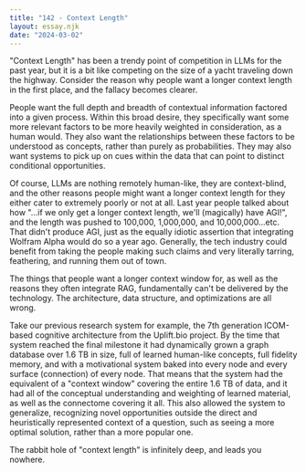 ```yaml
---
title: "142 - Context Length"
layout: essay.njk
date: "2024-03-02"
---
```


"Context Length" has been a trendy point of competition in LLMs for the past year, but it is a bit like competing on the size of a yacht traveling down the highway. Consider the reason why people want a longer context length in the first place, and the fallacy becomes clearer.

People want the full depth and breadth of contextual information factored into a given process. Within this broad desire, they specifically want some more relevant factors to be more heavily weighted in consideration, as a human would. They also want the relationships between these factors to be understood as concepts, rather than purely as probabilities. They may also want systems to pick up on cues within the data that can point to distinct conditional opportunities.

Of course, LLMs are nothing remotely human-like, they are context-blind, and the other reasons people might want a longer context length for they either cater to extremely poorly or not at all. Last year people talked about how "...if we only get a longer context length, we'll (magically) have AGI!", and the length was pushed to 100,000, 1,000,000, and 10,000,000...etc. That didn't produce AGI, just as the equally idiotic assertion that integrating Wolfram Alpha would do so a year ago. Generally, the tech industry could benefit from taking the people making such claims and very literally tarring, feathering, and running them out of town.

The things that people want a longer context window for, as well as the reasons they often integrate RAG, fundamentally can't be delivered by the technology. The architecture, data structure, and optimizations are all wrong.

Take our previous research system for example, the 7th generation ICOM-based cognitive architecture from the Uplift.bio project. By the time that system reached the final milestone it had dynamically grown a graph database over 1.6 TB in size, full of learned human-like concepts, full fidelity memory, and with a motivational system baked into every node and every surface (connection) of every node. That means that the system had the equivalent of a "context window" covering the entire 1.6 TB of data, and it had all of the conceptual understanding and weighting of learned material, as well as the connectome covering it all. This also allowed the system to generalize, recognizing novel opportunities outside the direct and heuristically represented context of a question, such as seeing a more optimal solution, rather than a more popular one.

The rabbit hole of "context length" is infinitely deep, and leads you nowhere.

